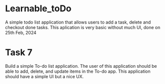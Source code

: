 # Learnable_toDo
A simple todo list application that allows users to add a task, delete and checkout done tasks. This aplication is very basic without much UI, done on 25th Feb, 2024

# Task 7
Build a simple To-do list application. The user of this application should be able to add, delete, and update items in the To-do app. This application should have a simple UI but a nice UX. 
